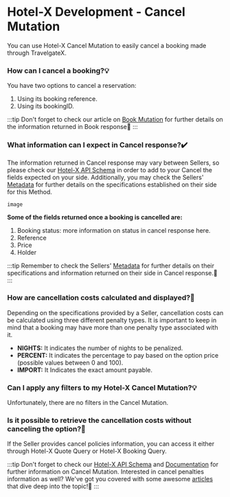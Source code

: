 ﻿---
sidebar_position: 1
---

# Hotel-X Development - Cancel Mutation

You can use Hotel-X Cancel Mutation to easily cancel a booking made through TravelgateX.

### How can I cancel a booking?💡
You have two options to cancel a reservation:
1. Using its booking reference.
1. Using its bookingID.

:::tip
Don't forget to check our article on [Book Mutation](https://knowledge.travelgate.com/hotel-x-development-book-mutation) for further details on the information returned in Book response🚀
:::

### What information can I expect in Cancel response?✔️
The information returned in Cancel response may vary between Sellers, so please check our [Hotel-X API Schema](https://api.travelgatex.com/playground) in order to add to your Cancel the fields expected on your side. Additionally, you may check the Sellers' [Metadata](https://knowledge.travelgate.com/hotel-x-development-metadata) for further details on the specifications established on their side for this Method.

 ```
 image
 ```


**Some of the fields returned once a booking is cancelled are:**
1. Booking status: more information on status in cancel response here.
1. Reference
1. Price
1. Holder

:::tip
Remember to check the Sellers' [Metadata](https://knowledge.travelgate.com/hotel-x-development-metadata) for further details on their specifications and information returned on their side in Cancel response.🔎
:::

### How are cancellation costs calculated and displayed?🔢
Depending on the specifications provided by a Seller, cancellation costs can be calculated using three different penalty types. It is important to keep in mind that a booking may have more than one penalty type associated with it.

- **NIGHTS:** It indicates the number of nights to be penalized.
- **PERCENT:** It indicates the percentage to pay based on the option price (possible values between 0 and 100).
- **IMPORT:** It Indicates the exact amount payable.

### Can I apply any filters to my Hotel-X Cancel Mutation?💡
Unfortunately, there are no filters in the Cancel Mutation.

### Is it possible to retrieve the cancellation costs without canceling the option?🔎
If the Seller provides cancel policies information, you can access it either through Hotel-X Quote Query or Hotel-X Booking Query.
 
:::tip
Don't forget to check our [Hotel-X API Schema](https://api.travelgatex.com/playground) and [Documentation](https://docs.travelgatex.com/connectiontypesbuyers/hotel-x/methods/reservationmanagement/cancellation/) for further information on Cancel Mutation. Interested in cancel penalties information as well? We've got you covered with some awesome [articles](https://knowledge.travelgate.com/cancel-policies-buyer) that dive deep into the topic!🚀
:::
